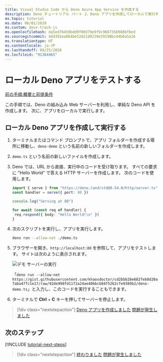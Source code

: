```yaml
---
title: Visual Studio Code から Deno Azure App Service を作成する
description: Deno チュートリアル パート 2、Deno アプリを作成してローカルで実行する
ms.topic: tutorial
ms.date: 06/01/2020
ms.custom: devx-track-js
ms.openlocfilehash: da5ed76459bdd9f00379e9f9c96873589886f8ed
ms.sourcegitcommit: 4dd392ea864be52421d0239e59198bc44b0a5a16
ms.translationtype: HT
ms.contentlocale: ja-JP
ms.lasthandoff: 09/25/2020
ms.locfileid: "91364465"
---
```

# <a name="test-local-deno-apps"></a>ローカル Deno アプリをテストする

[前の手順:概要と前提条件](tutorial-visual-studio-code-azure-app-service-deno-01.md)

この手順では、Deno の組み込み Web サーバーを利用し、単純な Deno API を作成します。 次に、アプリをローカルで実行します。

## <a name="create-and-run-a-local-deno-app"></a>ローカル Deno アプリを作成して実行する

1. ターミナルまたはコマンド プロンプトで、アプリ フォルダーを作成する場所に移動し、`deno-demo` という名前の新しいフォルダーを作成します。

1. `demo.ts` という名前の新しいファイルを作成します。
1. Deno では、URL から直接、実行中のコードを受け取ります。 すべての要求に "Hello World" で答える HTTP サーバーを作成します。 次のコードを使用します。

    ```typescript
    import { serve } from "https://deno.land/std@0.54.0/http/server.ts"
    const handler = serve({ port: 80 })

    console.log("Serving at 80")

    for await (const req of handler) {
     req.respond({ body: "Hello World!\n" })
    }
    ```

1. 次のスクリプトを実行し、アプリを実行します。

    ```bash
    deno run --allow-net ./demo.ts
    ```

1. ブラウザーを開き、`http://localhost:80` を参照して、アプリをテストします。 サイトは次のように表示されます。

    ![デモ サーバーの実行](media/deploy-azure/deno-hello-world.png)

    「`deno run --allow-net https://gist.githubusercontent.com/khaosdoctor/cd2bbb28e682feb8d20a7aba47fc1e17/raw/92de998fd11f2a24ae40bbcb84f5262cfe9389b2/deno-demo.ts`」と入力し、このコードを実行することもできます。

1. ターミナルで **Ctrl** + **C** キーを押してサーバーを停止します。

> [!div class="nextstepaction"]
> [Deno アプリを作成しました](tutorial-visual-studio-code-azure-app-service-deno-03.md) [問題が発生しました](https://www.research.net/r/PWZWZ52?tutorial=deno-deployment-azureappservice&step=create-app)

## <a name="next-steps"></a>次のステップ

[!INCLUDE [tutorial-next-steps](includes/tutorial-next-steps.md)]

> [!div class="nextstepaction"]
> [終わりました](node-howto-deploy-web-app.md) [問題が発生しました](https://www.research.net/r/PWZWZ52?tutorial=deno-deployment-azureappservice&step=clean-up-resources)
